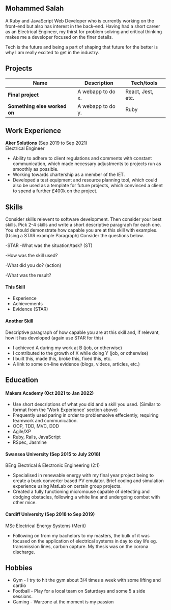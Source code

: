 ## Mohammed Salah

A Ruby and JavaScript Web Developer who is currently working on the front-end but also has interest in the back-end. Having had a short career as an Electrical Engineer, my thirst for problem solving and critical thinking makes me a developer focused on the finer details. 

Tech is the future and being a part of shaping that future for the better is why I am really excited to get in the industry. 

## Projects

| Name                         | Description       | Tech/tools        |
| ---------------------------- | ----------------- | ----------------- |
| **Final project**            | A webapp to do x. | React, Jest, etc. |
| **Something else worked on** | A webapp to do y. | Ruby              |

## Work Experience

**Aker Solutions** (Sep 2019 to Sep 2021)  
Electrical Engineer

- Ability to adhere to client regulations and comments with constant communication,         which made necessary adjustments to projects run as smoothly as possible.
- Working towards chartership as a member of the IET.
- Developed a test equipment and resource planning tool, which could also be used as a template
for future projects, which convinced a client to spend a further £400k on the project.


## Skills

Consider skills relevent to software development. Then consider your best skills. Pick 2-4 skills and write a short descriptive paragraph for each one. You should demonstrate how capable you are at this skill with examples.
(Using a STAR example Paragraph) Consider the questions below.

-STAR
-What was the situation/task? (ST)

-How was the skill used?

-What did you do? (action)

-What was the result?


#### This Skill

- Experience
- Achievements
- Evidence (STAR)

#### Another Skill

Descriptive paragraph of how capable you are at this skill and, if relevant, how it has developed (again use STAR for this)

- I achieved A during my work at B (job, or otherwise)
- I contributed to the growth of X while doing Y (job, or otherwise)
- I built this, made this, broke this, fixed this, etc.
- A link to some on-line evidence (blogs, videos, articles, etc.)

## Education

#### Makers Academy (Oct 2021 to Jan 2022)
- Use short descriptions of what you did and a skill you used. (Similar to format from the 'Work Experience' section above)
- Frequently used paring in order to problemsolve effeciently, requiring teamwork and communication. 
- OOP, TDD, MVC, DDD
- Agile/XP
- Ruby, Rails, JavaScript
- RSpec, Jasmine

#### Swansea University (Sep 2015 to July 2018)
BEng Electrical & Electronic Engineering (2:1)
- Specialised in renewable energy with my final year project being to create a buck converter based PV emulator. Brief coding and simulation experience using MatLab on certain group projects.
- Created a fully functioning micromouse capable of detecting and dodging obstacles, following a white line and undergoing combat with other mice. 

#### Cardiff University (Sep 2018 to Sep 2019)
MSc Electrical Energy Systems (Merit)
- Following on from my bachelors to my masters, the bulk of it was focused on the application of electrical systems in day to day life eg. transmission lines, carbon capture. My thesis was on the corona discharge. 

## Hobbies

- Gym - I try to hit the gym about 3/4 times a week with some lifting and cardio
- Football - Play for a local team on Saturdays and some 5 a side sessions.
- Gaming - Warzone at the moment is my passion
